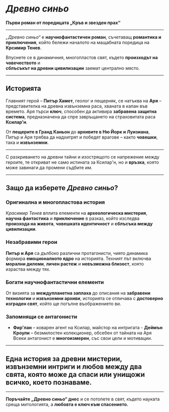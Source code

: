 # *Древно синьо*  
**Първи роман от поредицата „Кръв и звезден прах“**

---

*„Древно синьо“* е **научнофантастичен роман**, съчетаващ **романтика и приключения**, който бележи началото на мащабната поредица на **Крсимир Тенев**.

Впуснете се в динамичния, многопластов свят, където **произходът на човечеството** и  
**сблъсъкът на древни цивилизации** заемат централно място.

---

## Историята

Главният герой – **Питър Хамет**, геолог и пещерняк, се натъква на **Аря** – представителка на древна извънземна раса, хваната в капан във времето. Аря търси **ключ**, способен да активира **забравена защитна система**, предназначена да спре завръщането на страховитата раса **Ксилар'н**.

От **пещерите в Гранд Каньон** до **архивите в Ню Йорк и Луизиана**, Питър и Аря трябва да надхитрят и победят врагове – както **човешки**, така и **извънземни**.

---

С разкриването на древни тайни и изострящото се напрежение между героите, те откриват не само истината за Ксилар'н, но и **връзка**, която може завинаги да промени съдбите им.

---

## Защо да изберете *Древно синьо*?

### Оригинална и многопластова история  
*Красимир Тенев* вплита елементи на **археологическа мистерия**, **научна фантастика** и **приключение** в разказ, който изследва **произхода на живота**, **човешката идентичност** и **сблъсъка между цивилизации**.

### Незабравими герои  
**Питър и Аря** са дълбоко различни протагонисти, чиято динамика формира **емоционалното ядро** на историята. Техният път включва **морални дилеми**, **личен растеж** и **невъзможна близост**, която израства между тях.

### Богати научнофантастични елементи  
От визията за **междупланетна заплаха** до описания на **забравени технологии** и **извънземни архиви**, историята се отличава с **достоверно изграден свят**, който ще погълне въображението ви.

### Запомнящи се антагонисти  
- **Фир'лан** – коварен агент на Ксилар, майстор на интригата - **Деймън Кроули** – безмилостен колекционер, обсебен от тайната на Аря Всеки антагонист е **многоизмерен**, със свои цели и мотивации.

---

## Една история за древни мистерии, извънземни интриги и **любов между два свята**, която може да спаси или унищожи всичко, което познаваме.

---

**Поръчайте „Древно синьо“ днес** и се потопете в свят, където науката среща митологията, а **любовта е ключ към спасението.**
